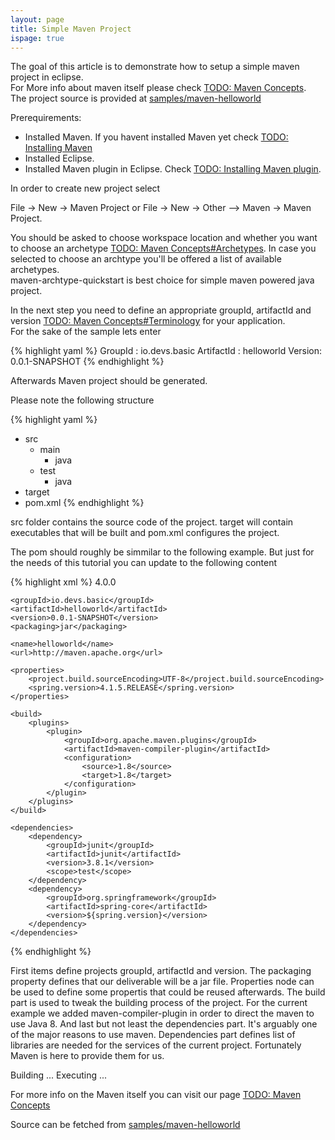 ```yaml
---
layout: page
title: Simple Maven Project
ispage: true
---
```



The goal of this article is to demonstrate how to setup a simple maven project in eclipse.  
For More info about maven itself please check [TODO: Maven Concepts]().  
The project source is provided at [samples/maven-helloworld](https://github.com/devsio/samples/tree/master/helloworld) 

Prerequirements:

* Installed Maven. If you havent installed Maven yet check [TODO: Installing Maven]()
* Installed Eclipse. 
* Installed Maven plugin in Eclipse. Check [TODO: Installing Maven plugin]().

In order to create new project select 

File -> New -> Maven Project 
or 
File -> New -> Other --> Maven -> Maven Project. 

You should be asked to choose workspace location and whether you want to choose an archetype [TODO: Maven Concepts#Archetypes](). 
In case you selected to choose an archtype you'll be offered a list of available archetypes.  
maven-archtype-quickstart is best choice for simple maven powered java project.  

In the next step you need to define an appropriate groupId, artifactId and version [TODO: Maven Concepts#Terminology]() for your application.  
For the sake of the sample lets enter

{% highlight yaml %}
GroupId : io.devs.basic
ArtifactId : helloworld
Version: 0.0.1-SNAPSHOT
{% endhighlight %}

Afterwards Maven project should be generated.  

Please note the following structure  

{% highlight yaml %}
- src
  - main
    - java
  - test
    - java
- target
- pom.xml
{% endhighlight %}

src folder contains the source code of the project. target will contain executables that will be built and pom.xml configures the project.

The pom should roughly be simmilar to the following example. But just for the needs of this tutorial you can update to the following content

{% highlight xml %} 
<project xmlns="http://maven.apache.org/POM/4.0.0" xmlns:xsi="http://www.w3.org/2001/XMLSchema-instance"
	xsi:schemaLocation="http://maven.apache.org/POM/4.0.0 http://maven.apache.org/xsd/maven-4.0.0.xsd">
	<modelVersion>4.0.0</modelVersion>

	<groupId>io.devs.basic</groupId>
	<artifactId>helloworld</artifactId>
	<version>0.0.1-SNAPSHOT</version>
	<packaging>jar</packaging>

	<name>helloworld</name>
	<url>http://maven.apache.org</url>

	<properties>
		<project.build.sourceEncoding>UTF-8</project.build.sourceEncoding>
		<spring.version>4.1.5.RELEASE</spring.version>
	</properties>

	<build>
		<plugins>
			<plugin>
				<groupId>org.apache.maven.plugins</groupId>
				<artifactId>maven-compiler-plugin</artifactId>
				<configuration>
					<source>1.8</source>
					<target>1.8</target>
				</configuration>
			</plugin>
		</plugins>
	</build>

	<dependencies>
		<dependency>
			<groupId>junit</groupId>
			<artifactId>junit</artifactId>
			<version>3.8.1</version>
			<scope>test</scope>
		</dependency>
		<dependency>
			<groupId>org.springframework</groupId>
			<artifactId>spring-core</artifactId>
			<version>${spring.version}</version>
		</dependency>
	</dependencies>
</project>
{% endhighlight %} 


First items define projects groupId, artifactId and version. The packaging property defines that our deliverable will be a jar file. 
Properties node can be used to define some propertis that could be reused afterwards. 
The build part is used to tweak the building process of the project. For the current example we added maven-compiler-plugin in order to direct the maven to use Java 8. 
And last but not least the dependencies part. It's arguably one of the major reasons to use maven. Dependencies part defines list of libraries are needed for the services of the current project. Fortunately Maven is here to provide them for us. 

Building 
...
Executing
...

For more info on the Maven itself you can visit our page [TODO: Maven Concepts]()  

Source can be fetched from [samples/maven-helloworld](https://github.com/devsio/samples/tree/master/helloworld)
